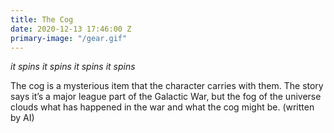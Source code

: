 ```yaml
---
title: The Cog
date: 2020-12-13 17:46:00 Z
primary-image: "/gear.gif"
---
```


*it spins it spins it spins it spins*

The cog is a mysterious item that the character carries with them. The story says it’s a major league part of the Galactic War, but the fog of the universe clouds what has happened in the war and what the cog might be. (written by AI)
